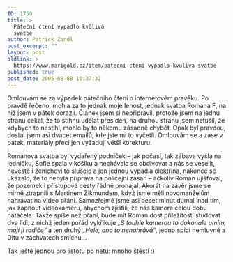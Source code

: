 ```yaml
---
ID: 1759
title: >
  Páteční čtení vypadlo kvůlivá
  svatbě
author: Patrick Zandl
post_excerpt: ""
layout: post
oldlink: >
  https://www.marigold.cz/item/patecni-cteni-vypadlo-kvuliva-svatbe
published: true
post_date: 2005-08-08 10:37:32
---
```

<p>Omlouvám se za výpadek pátečního čtení o internetovém pravěku. Po pravdě řečeno, mohla za to jednak moje lenost, jednak svatba Romana F, na niž jsem v pátek dorazil. Článek jsem si nepřipravil, protože jsem na jednu stranu čekal, že to stihnu udělat přes den, na druhou stranu jsem netušil, že kdybych to nestihl, mohlo by to někomu zásadně chybět. Opak byl pravdou, dostal jsem asi dvacet emailů, kde jste mi to vyčetli. Omlouvám se a zase v pátek, materiály přeci jen vyžadují větší korekturu. </p>

<p>Romanova svatba byl vydařený podniček – jak počasí, tak zábava vyšla na jedničku, Sofie spala v košíku a nechávala se obdivovat a nás se veselit, nevěstě i ženichovi to slušelo a jen jednou vypadla elektřina, nakonec se ukázalo, že to nebyla příprava na policejní zásah – ačkoliv Roman ujišťoval, že pozemek i přístupové cesty řádně pronajal. Akorát na závěr jsme se mírně ztrapnili s Martinem Zikmundem, když jsme měli novomanželům nahrávat na video přání. Samozřejmě jsme asi deset minut dumali nad tím, jak zapnout videokameru, abychom zjistili, že nás kamera celou dobu natáčela. Takže spíše než přání, bude mít Roman dost příležitostí studovat dva lidi, z nichž jeden pořád vykřikuje <em>„S touhle kamerou to dokonale umím, mají ji rodiče“</em> a ten druhý <em>„Hele, ono to nenahrává“</em>, jedno spící nemluvně a Ditu v záchvatech smíchu... </p>

<p>Tak ještě jednou pro jistotu po netu: mnoho štěstí :)
</p>
